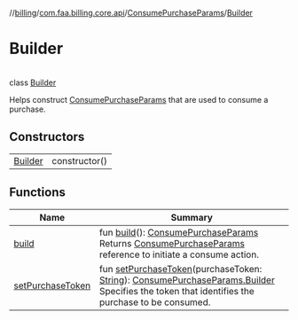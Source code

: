 //[billing](../../../../index.md)/[com.faa.billing.core.api](../../index.md)/[ConsumePurchaseParams](../index.md)/[Builder](index.md)

# Builder

\
class [Builder](index.md)

Helps construct [ConsumePurchaseParams](../index.md) that are used to consume a purchase.

## Constructors

| | |
|---|---|
| [Builder](-builder.md) | constructor() |

## Functions

| Name | Summary |
|---|---|
| [build](build.md) | fun [build](build.md)(): [ConsumePurchaseParams](../index.md)<br>Returns [ConsumePurchaseParams](../index.md) reference to initiate a consume action. |
| [setPurchaseToken](set-purchase-token.md) | fun [setPurchaseToken](set-purchase-token.md)(purchaseToken: [String](https://kotlinlang.org/api/latest/jvm/stdlib/kotlin/-string/index.html)): [ConsumePurchaseParams.Builder](index.md)<br>Specifies the token that identifies the purchase to be consumed. |
